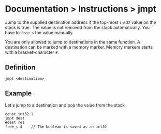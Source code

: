 # Documentation > Instructions > jmpt

Jump to the supplied destination address if the top-most `int32` value on the stack is true. 
The value is not removed from the stack automatically. You have to `free_s` the value manually.

You are only allowed to jump to destinations in the same function. A destination can be marked with
a memory marker. Memory markers starts with a bracket-character `#`.

## Definition

```
jmpt <destination>
```

## Example

Let's jump to a destination and pop the value from the stack

```
const int32 1
jmpt dest
#dest ret
free_s 4	// The boolean is saved as an int32
```

